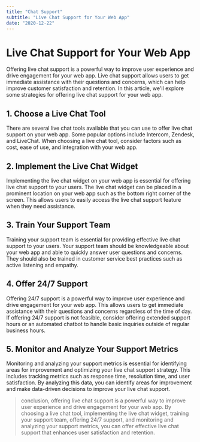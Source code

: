 ```yaml
---
title: "Chat Support"
subtitle: "Live Chat Support for Your Web App"
date: "2020-12-22"
---
```


# Live Chat Support for Your Web App

Offering live chat support is a powerful way to improve user experience and drive engagement for your web app. Live chat support allows users to get immediate assistance with their questions and concerns, which can help improve customer satisfaction and retention. In this article, we'll explore some strategies for offering live chat support for your web app.

## 1. Choose a Live Chat Tool

There are several live chat tools available that you can use to offer live chat support on your web app. Some popular options include Intercom, Zendesk, and LiveChat. When choosing a live chat tool, consider factors such as cost, ease of use, and integration with your web app.

## 2. Implement the Live Chat Widget

Implementing the live chat widget on your web app is essential for offering live chat support to your users. The live chat widget can be placed in a prominent location on your web app such as the bottom right corner of the screen. This allows users to easily access the live chat support feature when they need assistance.

## 3. Train Your Support Team

Training your support team is essential for providing effective live chat support to your users. Your support team should be knowledgeable about your web app and able to quickly answer user questions and concerns. They should also be trained in customer service best practices such as active listening and empathy.

## 4. Offer 24/7 Support

Offering 24/7 support is a powerful way to improve user experience and drive engagement for your web app. This allows users to get immediate assistance with their questions and concerns regardless of the time of day. If offering 24/7 support is not feasible, consider offering extended support hours or an automated chatbot to handle basic inquiries outside of regular business hours.

## 5. Monitor and Analyze Your Support Metrics

Monitoring and analyzing your support metrics is essential for identifying areas for improvement and optimizing your live chat support strategy. This includes tracking metrics such as response time, resolution time, and user satisfaction. By analyzing this data, you can identify areas for improvement and make data-driven decisions to improve your live chat support.

> conclusion, offering live chat support is a powerful way to improve user experience and drive engagement for your web app. By choosing a live chat tool, implementing the live chat widget, training your support team, offering 24/7 support, and monitoring and analyzing your support metrics, you can offer effective live chat support that enhances user satisfaction and retention.